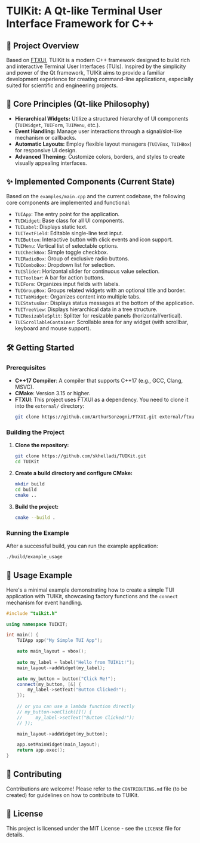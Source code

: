 # TUIKit: A Qt-like Terminal User Interface Framework for C++

## 🚀 Project Overview

Based on [FTXUI](https://github.com/ArthurSonzogni/FTXUI), TUIKit is a modern C++ framework designed to build rich and interactive Terminal User Interfaces (TUIs). Inspired by the simplicity and power of the Qt framework, TUIKit aims to provide a familiar development experience for creating command-line applications, especially suited for scientific and engineering projects.

## 🧩 Core Principles (Qt-like Philosophy)

*   **Hierarchical Widgets:** Utilize a structured hierarchy of UI components (`TUIWidget`, `TUIForm`, `TUIMenu`, etc.).
*   **Event Handling:** Manage user interactions through a signal/slot-like mechanism or callbacks.
*   **Automatic Layouts:** Employ flexible layout managers (`TUIVBox`, `TUIHBox`) for responsive UI design.
*   **Advanced Theming:** Customize colors, borders, and styles to create visually appealing interfaces.

## ✨ Implemented Components (Current State)

Based on the `examples/main.cpp` and the current codebase, the following core components are implemented and functional:

*   `TUIApp`: The entry point for the application.
*   `TUIWidget`: Base class for all UI components.
*   `TUILabel`: Displays static text.
*   `TUITextField`: Editable single-line text input.
*   `TUIButton`: Interactive button with click events and icon support.
*   `TUIMenu`: Vertical list of selectable options.
*   `TUICheckBox`: Simple toggle checkbox.
*   `TUIRadioBox`: Group of exclusive radio buttons.
*   `TUIComboBox`: Dropdown list for selection.
*   `TUISlider`: Horizontal slider for continuous value selection.
*   `TUIToolbar`: A bar for action buttons.
*   `TUIForm`: Organizes input fields with labels.
*   `TUIGroupBox`: Groups related widgets with an optional title and border.
*   `TUITabWidget`: Organizes content into multiple tabs.
*   `TUIStatusBar`: Displays status messages at the bottom of the application.
*   `TUITreeView`: Displays hierarchical data in a tree structure.
*   `TUIResizableSplit`: Splitter for resizable panels (horizontal/vertical).
*   `TUIScrollableContainer`: Scrollable area for any widget (with scrollbar, keyboard and mouse support).

## 🛠️ Getting Started

### Prerequisites

*   **C++17 Compiler**: A compiler that supports C++17 (e.g., GCC, Clang, MSVC).
*   **CMake**: Version 3.15 or higher.
*   **FTXUI**: This project uses FTXUI as a dependency. You need to clone it into the `external/` directory:
    ```bash
    git clone https://github.com/ArthurSonzogni/FTXUI.git external/ftxui
    ```

### Building the Project

1.  **Clone the repository:**
    ```bash
    git clone https://github.com/skhelladi/TUIKit.git
    cd TUIKit
    ```

2.  **Create a build directory and configure CMake:**
    ```bash
    mkdir build
    cd build
    cmake ..
    ```

3.  **Build the project:**
    ```bash
    cmake --build .
    ```

### Running the Example

After a successful build, you can run the example application:

```bash
./build/example_usage
```

## 🧪 Usage Example

Here's a minimal example demonstrating how to create a simple TUI application with TUIKit, showcasing factory functions and the `connect` mechanism for event handling.

```cpp
#include "tuikit.h"

using namespace TUIKIT;

int main() {
    TUIApp app("My Simple TUI App");

    auto main_layout = vbox();
    
    auto my_label = label("Hello from TUIKit!");
    main_layout->addWidget(my_label);

    auto my_button = button("Click Me!");
    connect(my_button, [&] {
        my_label->setText("Button Clicked!");
    });
    
    // or you can use a lambda function directly
    // my_button->onClick([]() {
    //     my_label->setText("Button Clicked!");
    // });

    main_layout->addWidget(my_button);

    app.setMainWidget(main_layout);
    return app.exec();
}
```
<!-- 
## 🗺️ Development Roadmap

TUIKit is under active development, with future phases planned to enhance its capabilities:

### Phase 1: Foundation (MVP) - *Mostly Complete*
*   CMake template + basic structure
*   `TUIApp`, `TUIWidget` (base classes)
*   `TUIMenu`, `TUIForm`, `TUILabel`, `TUITextField`
*   Basic Layouts (`TUIVBox`, `TUIHBox`)
*   Simple Styling System

### Phase 2: Enriched Widgets - *In Progress*
*   `TUIComboBox`, `TUISpinBox`, `TUICheckBox`
*   `TUIGroupBox` for sections
*   `TUIToolbar` with action buttons
*   First version of `TUIBarChart`

### Phase 3: Advanced Visualization
*   `TUILineChart`, `TUIHistogram`, `TUITable`
*   `TUITree` for hierarchical navigation
*   `TUITabWidget` for tabbed organization
*   Advanced Theming System

### Phase 4: Interactivity and Data Management
*   JSON ↔ UI binding system
*   `TUIProjectManager` for multiple projects
*   Real-time field validation
*   Multi-threading for long-running tasks

### Phase 5: Scientific Specialization
*   Specialized CFD/FEA widgets
*   Plugin system
*   Integration with external solvers
*   Configuration export/import
-->
## 🤝 Contributing

Contributions are welcome! Please refer to the `CONTRIBUTING.md` file (to be created) for guidelines on how to contribute to TUIKit.

## 📄 License

This project is licensed under the MIT License - see the `LICENSE` file for details.
